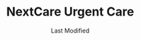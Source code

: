 ---
layout: location-page
date: Last Modified
description: "Local COVID-19 testing is available at NextCare Urgent Care in Tucson, Arizona, USA."
permalink: "locations/arizona/tucson/nextcare-urgent-care-14/"
tags:
  - locations
  - arizona
title: NextCare Urgent Care
uniqueName: nextcare-urgent-care-14
state: Arizona
stateAbbr: AZ
hood: "Tucson"
address: "1570 E Tucson Marketplace Blvd"
city: "Tucson"
zip: "85713"
zipsNearby: "85601 85602 85123 85128 85652 85609 85131 85132 85614 85622 85135 85616 85618 85653 85658 85619 85621 85628 85648 85662 85623 85624 85141 85627 85145 85654 85629 85630 85631 85633 85634 85613 85670 85671 85611 85637 85639 85701 85702 85703 85704 85705 85706 85707 85708 85709 85710 85711 85712 85713 85714 85715 85716 85717 85718 85719 85720 85721 85722 85723 85724 85725 85726 85728 85730 85731 85732 85733 85734 85735 85736 85737 85738 85739 85740 85741 85742 85743 85744 85745 85746 85747 85748 85749 85750 85751 85752 85754 85755 85756 85757 85775 85640 85645 85646 85641 85191 85192 85223 85228 85231 85232 85235 85241 85245 85279 85291 85292 85777" 
mapUrl: "http://maps.apple.com/?q=NextCare+Urgent+Care&address=1570+E+Tucson+Marketplace+Blvd,Tucson,Arizona,85713"
locationType: Drive-thru
phone: "520-301-2300"
website: "https://nextcare.com/curbside/"
onlineBooking: true
closed: undefined
closedUpdate: May 23rd, 2020
notes: "For individuals with symptoms."
days: Everyday
hours: 8AM-8PM
ctaMessage: Schedule a test
ctaUrl: "https://nextcare.com/curbside/"
---